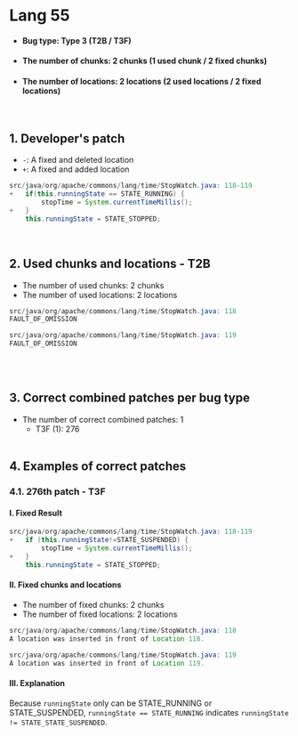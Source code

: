 # Lang 55
* <h4>Bug type: Type 3 (T2B / T3F)</h4>
* <h4>The number of chunks: 2 chunks (1 used chunk / 2 fixed chunks)</h4>
* <h4>The number of locations: 2 locations (2 used locations / 2 fixed locations)</h4>
<br>

## 1. Developer's patch
* `-`: A fixed and deleted location
* `+`: A fixed and added location
```java
src/java/org/apache/commons/lang/time/StopWatch.java: 118-119
+   if(this.runningState == STATE_RUNNING) {
        stopTime = System.currentTimeMillis();
+   }
    this.runningState = STATE_STOPPED;
```
<br>

## 2. Used chunks and locations - T2B
* The number of used chunks: 2 chunks
* The number of used locations: 2 locations
```java
src/java/org/apache/commons/lang/time/StopWatch.java: 118
FAULT_OF_OMISSION
```

```java
src/java/org/apache/commons/lang/time/StopWatch.java: 119
FAULT_OF_OMISSION
```
<br><br>

## 3. Correct combined patches per bug type
* The number of correct combined patches: 1
    * T3F (1): 276
<br><br>

## 4. Examples of correct patches
### 4.1. 276th patch - T3F
#### I. Fixed Result
```java
src/java/org/apache/commons/lang/time/StopWatch.java: 118-119
+   if (this.runningState!=STATE_SUSPENDED) {
        stopTime = System.currentTimeMillis();
+   }
    this.runningState = STATE_STOPPED;
```

#### II. Fixed chunks and locations
* The number of fixed chunks: 2 chunks
* The number of fixed locations: 2 locations
```java
src/java/org/apache/commons/lang/time/StopWatch.java: 118
A location was inserted in front of Location 118.
```

```java
src/java/org/apache/commons/lang/time/StopWatch.java: 119
A location was inserted in front of Location 119.
```

#### III. Explanation
Because ```runningState``` only can be STATE_RUNNING or STATE_SUSPENDED, ```runningState == STATE_RUNNING``` indicates ```runningState != STATE_STATE_SUSPENDED```.
<br><br>
